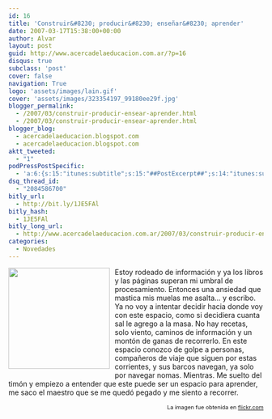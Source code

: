 ```yaml
---
id: 16
title: 'Construir&#8230; producir&#8230; enseñar&#8230; aprender'
date: 2007-03-17T15:38:00+00:00
author: Alvar
layout: post
guid: http://www.acercadelaeducacion.com.ar/?p=16
disqus: true
subclass: 'post'
cover: false
navigation: True
logo: 'assets/images/lain.gif'
cover: 'assets/images/323354197_99180ee29f.jpg'
blogger_permalink:
  - /2007/03/construir-producir-ensear-aprender.html
  - /2007/03/construir-producir-ensear-aprender.html
blogger_blog:
  - acercadelaeducacion.blogspot.com
  - acercadelaeducacion.blogspot.com
aktt_tweeted:
  - "1"
podPressPostSpecific:
  - 'a:6:{s:15:"itunes:subtitle";s:15:"##PostExcerpt##";s:14:"itunes:summary";s:15:"##PostExcerpt##";s:15:"itunes:keywords";s:17:"##WordPressCats##";s:13:"itunes:author";s:10:"##Global##";s:15:"itunes:explicit";s:7:"Default";s:12:"itunes:block";s:7:"Default";}'
dsq_thread_id:
  - "2084586700"
bitly_url:
  - http://bit.ly/1JE5FAl
bitly_hash:
  - 1JE5FAl
bitly_long_url:
  - http://www.acercadelaeducacion.com.ar/2007/03/construir-producir-ensenar-aprender/
categories:
  - Novedades
---
```

<a href="http://farm1.static.flickr.com/132/323354197_99180ee29f.jpg?v=0"><img src="http://farm1.static.flickr.com/132/323354197_99180ee29f.jpg?v=0" style="margin: 0pt 10px 10px 0pt; float: left; cursor: pointer; width: 200px" border="0" /></a>
Estoy rodeado de información y ya los libros y las páginas superan mi umbral de procesamiento. Entonces una ansiedad que mastica mis muelas me asalta... y escribo.
Ya no voy a intentar decidir hacia donde voy con este espacio, como si decidiera cuanta sal le agrego a la masa. No hay recetas, solo viento, caminos de información y un montón de ganas de recorrerlo.
En  este  espacio conozco de golpe a personas, compañeros de viaje que siguen por estas corrientes, y sus barcos navegan, ya solo por navegar nomas.
Mientras. Me suelto del  timón  y empiezo a entender que este puede ser un espacio para aprender, me saco el maestro que se me quedó pegado y me siento a recorrer.
<p style="text-align: right"><span style="font-size: 78%">La imagen fue obtenida en <a href="http://www.flikr.com">flickr.com</a></span></p>
